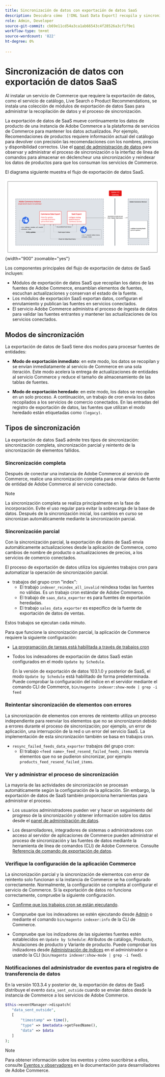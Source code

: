 ```yaml
---
title: Sincronización de datos con exportación de datos SaaS
description: Descubra cómo  [!DNL SaaS Data Export] recopila y sincroniza datos entre instancias de Adobe Commerce y servicios SaaS conectados.
role: Admin, Developer
source-git-commit: cb69e11cd54a3ca1ab66543c4f28526a3cf1f9e1
workflow-type: tm+mt
source-wordcount: '822'
ht-degree: 0%

---
```


# Sincronización de datos con exportación de datos SaaS

Al instalar un servicio de Commerce que requiere la exportación de datos, como el servicio de catálogo, Live Search o Product Recommendations, se instala una colección de módulos de exportación de datos Saas para administrar la recopilación de datos y el proceso de sincronización.

La exportación de datos de SaaS mueve continuamente los datos de producto de una instancia de Adobe Commerce a la plataforma de servicios de Commerce para mantener los datos actualizados. Por ejemplo, Recomendaciones de productos requiere información actual del catálogo para devolver con precisión las recomendaciones con los nombres, precios y disponibilidad correctos. Use el [panel de administración de datos](https://experienceleague.adobe.com/en/docs/commerce/user-guides/data-services/catalog-sync) para observar y administrar el proceso de sincronización o la interfaz de línea de comandos para almacenar en déclencheur una sincronización y reindexar los datos de productos para que los consuman los servicios de Commerce.

El diagrama siguiente muestra el flujo de exportación de datos SaaS.

![Flujo de sincronización y recopilación de exportación de datos SaaS para Adobe Commerce](assets/data-export-flow.png){width="900" zoomable="yes"}

Los componentes principales del flujo de exportación de datos de SaaS incluyen:

- Módulos de exportación de datos SaaS que recopilan los datos de las fuentes de Adobe Commerce, ensamblan elementos de fuentes, escuchan actualizaciones y conservan el estado de la fuente.
- Los módulos de exportación SaaS exportan datos, configuran el enrutamiento y publican las fuentes en servicios conectados.
- El servicio Adobe Commerce administra el proceso de ingesta de datos para validar las fuentes entrantes y mantener las actualizaciones de los servicios conectados.

## Modos de sincronización

La exportación de datos de SaaS tiene dos modos para procesar fuentes de entidades:

- **Modo de exportación inmediato**: en este modo, los datos se recopilan y se envían inmediatamente al servicio de Commerce en una sola iteración. Este modo acelera la entrega de actualizaciones de entidades al servicio Commerce y reduce el tamaño de almacenamiento de las tablas de fuentes.

- **Modo de exportación heredado**: en este modo, los datos se recopilan en un solo proceso. A continuación, un trabajo de cron envía los datos recopilados a los servicios de comercio conectados. En las entradas del registro de exportación de datos, las fuentes que utilizan el modo heredado están etiquetadas como `(legacy)`.

## Tipos de sincronización

La exportación de datos SaaS admite tres tipos de sincronización: sincronización completa, sincronización parcial y reintento de la sincronización de elementos fallidos.

### Sincronización completa

Después de conectar una instancia de Adobe Commerce al servicio de Commerce, realice una sincronización completa para enviar datos de fuente de entidad de Adobe Commerce al servicio conectado.

>[!NOTE]
>
>La sincronización completa se realiza principalmente en la fase de incorporación. Evite el uso regular para evitar la sobrecarga de la base de datos. Después de la sincronización inicial, los cambios en curso se sincronizan automáticamente mediante la sincronización parcial.

### Sincronización parcial

Con la sincronización parcial, la exportación de datos de SaaS envía automáticamente actualizaciones desde la aplicación de Commerce, como cambios de nombre de producto o actualizaciones de precios, a los servicios de comercio conectados.

El proceso de exportación de datos utiliza los siguientes trabajos cron para automatizar la operación de sincronización parcial.

- trabajos del grupo cron &quot;index&quot;:
   - El trabajo `indexer_reindex_all_invalid` reindexa todas las fuentes no válidas. Es un trabajo cron estándar de Adobe Commerce.
   - El trabajo de `saas_data_exporter` es para fuentes de exportación heredadas.
   - El trabajo `sales_data_exporter` es específico de la fuente de exportación de datos de ventas.

Estos trabajos se ejecutan cada minuto.

Para que funcione la sincronización parcial, la aplicación de Commerce requiere la siguiente configuración:

- [La programación de tareas está habilitada a través de trabajos cron](https://experienceleague.adobe.com/docs/commerce-operations/installation-guide/next-steps/configuration.html)

- Todos los indexadores de exportación de datos SaaS están configurados en el modo `Update by Schedule`.

  En la versión de exportación de datos 103.1.0 y posterior de SaaS, el modo `Update by Schedule` está habilitado de forma predeterminada. Puede comprobar la configuración del índice en el servidor mediante el comando CLI de Commerce, `bin/magento indexer:show-mode | grep -i feed`

### Reintentar sincronización de elementos con errores

La sincronización de elementos con errores de reintento utiliza un proceso independiente para reenviar los elementos que no se sincronizaron debido a errores durante el proceso de sincronización; por ejemplo, un error de aplicación, una interrupción de la red o un error del servicio SaaS. La implementación de esta sincronización también se basa en trabajos cron.

- `resync_failed_feeds_data_exporter` trabajos del grupo cron:
   - El trabajo `<feed name>_feed_resend_failed_feeds_items` reenvía elementos que no se pudieron sincronizar, por ejemplo `products_feed_resend_failed_items`.

### Ver y administrar el proceso de sincronización

La mayoría de las actividades de sincronización se procesan automáticamente según la configuración de la aplicación. Sin embargo, la exportación de datos de SaaS también proporciona herramientas para administrar el proceso.

- Los usuarios administradores pueden ver y hacer un seguimiento del progreso de la sincronización y obtener información sobre los datos desde el [panel de administración de datos](https://experienceleague.adobe.com/en/docs/commerce-admin/systems/data-transfer/data-dashboard).

- Los desarrolladores, integradores de sistemas o administradores con acceso al servidor de aplicaciones de Commerce pueden administrar el proceso de sincronización y las fuentes de datos mediante la herramienta de línea de comandos (CLI) de Adobe Commerce. Consulte [Referencia de comando de exportación de datos](data-export-cli-commands.md).

### Verifique la configuración de la aplicación Commerce

La sincronización parcial y la sincronización de elementos con error de reintento solo funcionan si la instancia de Commerce se ha configurado correctamente. Normalmente, la configuración se completa al configurar el servicio de Commerce. Si la exportación de datos no funciona correctamente, compruebe la siguiente configuración.

- [Confirme que los trabajos cron se están ejecutando](https://experienceleague.adobe.com/en/docs/commerce-knowledge-base/kb/troubleshooting/miscellaneous/cron-readiness-check-issues).

- Compruebe que los indexadores se estén ejecutando desde [Admin](https://experienceleague.adobe.com/en/docs/commerce-admin/systems/tools/index-management) o mediante el comando `bin/magento indexer:info` de la CLI de Commerce.

- Compruebe que los indizadores de las siguientes fuentes estén establecidos en `Update by Schedule`: Atributos de catálogo, Producto, Anulaciones de producto y Variante de producto. Puede comprobar los indizadores desde [Administración de índices](https://experienceleague.adobe.com/en/docs/commerce-admin/systems/tools/index-management) en el administrador o usando la CLI (`bin/magento indexer:show-mode | grep -i feed`).

### Notificaciones del administrador de eventos para el registro de transferencia de datos

En la versión 103.3.4 y posterior de, la exportación de datos de SaaS distribuye el evento `data_sent_outside` cuando se envían datos desde la instancia de Commerce a los servicios de Adobe Commerce.

```php
$this->eventManager->dispatch(
   "data_sent_outside",
   [
       "timestamp" => time(),
       "type" => $metadata->getFeedName(),
       "data" => $data
   ]
);
```

>[!NOTE]
>
>Para obtener información sobre los eventos y cómo suscribirse a ellos, consulte [Eventos y observadores](https://developer.adobe.com/commerce/php/development/components/events-and-observers) en la documentación para desarrolladores de Adobe Commerce.